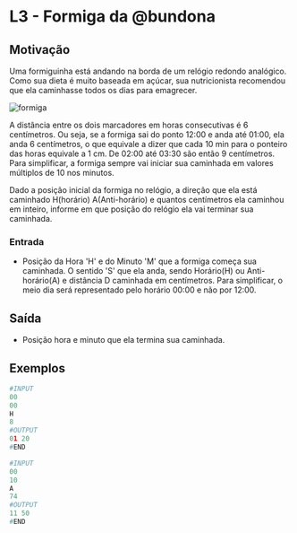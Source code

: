 # L3 - Formiga da @bundona

## Motivação

Uma formiguinha está andando na borda de um relógio redondo analógico. Como sua dieta é muito baseada em açúcar, sua nutricionista recomendou que ela caminhasse todos os dias para emagrecer.

![formiga](https://raw.githubusercontent.com/qxcodefup/arcade/master/base/bundona/cover.jpg)

A distância entre os dois marcadores em horas consecutivas é 6 centímetros. Ou seja, se a formiga sai do ponto 12:00 e anda até 01:00, ela anda 6 centímetros, o que equivale a dizer que cada 10 min para o ponteiro das horas equivale a 1 cm. De 02:00 até 03:30 são então 9 centímetros. Para simplificar, a formiga sempre vai iniciar sua caminhada em valores múltiplos de 10 nos minutos.

Dado a posição inicial da formiga no relógio, a direção que ela está caminhado H(horário) A(Anti-horário) e quantos centímetros ela caminhou em inteiro, informe em que posição do relógio ela vai terminar sua caminhada.

### Entrada

- Posição da Hora 'H' e do Minuto 'M' que a formiga começa sua caminhada. O sentido 'S' que ela anda, sendo Horário(H) ou Anti-horário(A) e distância D caminhada em centímetros. Para simplificar, o meio dia será representado pelo horário 00:00 e não por 12:00.

## Saída

- Posição hora e minuto que ela termina sua caminhada.

## Exemplos

``` py
#INPUT
00
00
H
8
#OUTPUT
01 20
#END
```

```py
#INPUT
00
10
A
74
#OUTPUT
11 50
#END
```
